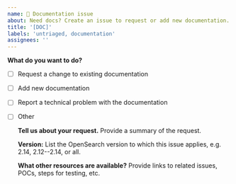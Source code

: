 ```yaml
---
name: 📃 Documentation issue
about: Need docs? Create an issue to request or add new documentation.
title: '[DOC]'
labels: 'untriaged, documentation'
assignees: ''
---
```


**What do you want to do?**

- [ ] Request a change to existing documentation
- [ ] Add new documentation
- [ ] Report a technical problem with the documentation
- [ ] Other
  
  **Tell us about your request.** Provide a summary of the request.
  
  **Version:** List the OpenSearch version to which this issue applies, e.g. 2.14, 2.12--2.14, or all.
  
  **What other resources are available?** Provide links to related issues, POCs, steps for testing, etc.